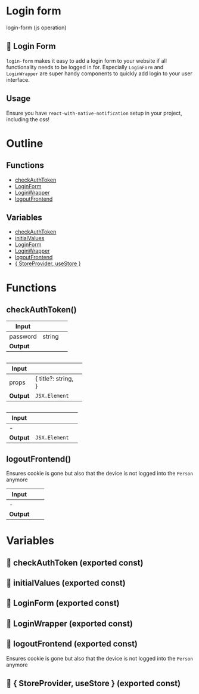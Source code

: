 # Login form

login-form (js operation)


## 🔐 Login Form

`login-form` makes it easy to add a login form to your website if all functionality needs to be logged in for. Especially `LoginForm` and `LoginWrapper` are super handy components to quickly add login to your user interface.


## Usage

Ensure you have `react-with-native-notification` setup in your project, including the css!




# Outline

## Functions

- [checkAuthToken](#checkAuthToken)
- [LoginForm](#LoginForm)
- [LoginWrapper](#LoginWrapper)
- [logoutFrontend](#logoutFrontend)

## Variables

- [checkAuthToken](#checkauthtoken)
- [initialValues](#initialvalues)
- [LoginForm](#loginform)
- [LoginWrapper](#loginwrapper)
- [logoutFrontend](#logoutfrontend)
- [{ StoreProvider, useStore }](#storeprovider-usestore)



# Functions

## checkAuthToken()

| Input      |    |    |
| ---------- | -- | -- |
| password | string |  |
| **Output** |    |    |



## <LoginForm />

| Input      |    |    |
| ---------- | -- | -- |
| props | { title?: string, <br /> } |  |
| **Output** | `JSX.Element`   |    |



## <LoginWrapper />

| Input      |    |    |
| ---------- | -- | -- |
| - | | |
| **Output** | `JSX.Element`   |    |



## logoutFrontend()

Ensures cookie is gone but also that the device is not logged into the `Person` anymore


| Input      |    |    |
| ---------- | -- | -- |
| - | | |
| **Output** |    |    |


# Variables

## 📄 checkAuthToken (exported const)

## 📄 initialValues (exported const)

## 📄 LoginForm (exported const)

## 📄 LoginWrapper (exported const)

## 📄 logoutFrontend (exported const)

Ensures cookie is gone but also that the device is not logged into the `Person` anymore


## 📄 { StoreProvider, useStore } (exported const)

